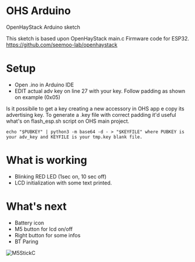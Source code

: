# OHS Arduino
 OpenHayStack Arduino sketch

This sketch is based upon OpenHayStack main.c Firmware code for ESP32.
https://github.com/seemoo-lab/openhaystack


# Setup
- Open .ino in Arduino IDE
- EDIT actual adv key on line 27 with your key. Follow padding as shown on example (0x05)

Is it possibile to get a key creating a new accessory in OHS app e copy its advertising key.
To generate a .key file with correct padding it'd useful what's on flash_esp.sh script on OHS main project.

    echo "$PUBKEY" | python3 -m base64 -d - > "$KEYFILE" where PUBKEY is your adv_key and KEYFILE is your tmp.key blank file.

# What is working
- Blinking RED LED (1sec on, 10 sec off)
- LCD initialization with some text printed.

# What's next
- Battery icon
- M5 button for lcd on/off
- Right button for some infos
- BT Paring 

![M5StickC](https://user-images.githubusercontent.com/14237462/122478870-76e51480-cfca-11eb-9ce0-593bfe8623aa.gif)


